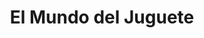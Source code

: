 ---
title: "El Mundo del Juguete"
url: /ciudad-autonoma-de-buenos-aires/el-mundo-del-juguete/
shop: Spielzeug
---